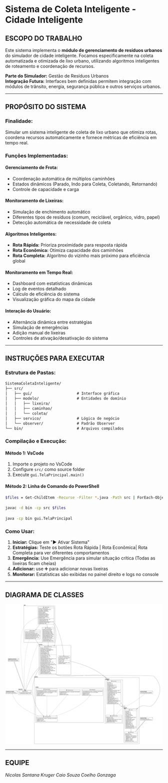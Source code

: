 # Sistema de Coleta Inteligente - Cidade Inteligente

## **ESCOPO DO TRABALHO**

Este sistema implementa o **módulo de gerenciamento de resíduos urbanos** do simulador de cidade inteligente. Focamos especificamente na coleta automatizada e otimizada de lixo urbano, utilizando algoritmos inteligentes de roteamento e coordenação de recursos.

**Parte do Simulador:** Gestão de Resíduos Urbanos  
**Integração Futura:** Interfaces bem definidas permitem integração com módulos de trânsito, energia, segurança pública e outros serviços urbanos.

---

## **PROPÓSITO DO SISTEMA**

### **Finalidade:**
Simular um sistema inteligente de coleta de lixo urbano que otimiza rotas, coordena recursos automaticamente e fornece métricas de eficiência em tempo real.

### **Funções Implementadas:**

#### **Gerenciamento de Frota:**
- Coordenação automática de múltiplos caminhões
- Estados dinâmicos (Parado, Indo para Coleta, Coletando, Retornando)
- Controle de capacidade e carga

#### **Monitoramento de Lixeiras:**
- Simulação de enchimento automático
- Diferentes tipos de resíduos (comum, reciclável, orgânico, vidro, papel)
- Detecção automática de necessidade de coleta

#### **Algoritmos Inteligentes:**
- **Rota Rápida:** Prioriza proximidade para resposta rápida
- **Rota Econômica:** Otimiza capacidade dos caminhões
- **Rota Completa:** Algoritmo do vizinho mais próximo para eficiência global

#### **Monitoramento em Tempo Real:**
- Dashboard com estatísticas dinâmicas
- Log de eventos detalhado
- Cálculo de eficiência do sistema
- Visualização gráfica do mapa da cidade

#### **Interação do Usuário:**
- Alternância dinâmica entre estratégias
- Simulação de emergências
- Adição manual de lixeiras
- Controles de ativação/desativação do sistema

---

## **INSTRUÇÕES PARA EXECUTAR**


### **Estrutura de Pastas:**
```
SistemaColetaInteligente/
├── src/
│   ├── gui/                    # Interface gráfica
│   ├── modelo/                 # Entidades de domínio
│   │   ├── lixeira/
│   │   ├── caminhao/
│   │   └── coleta/
│   ├── servico/                # Lógica de negócio
│   └── observer/               # Padrão Observer
└── bin/                        # Arquivos compilados
```

### **Compilação e Execução:**

#### **Método 1: VsCode**
1. Importe o projeto no VsCode
2. Configure `src/` como source folder
3. Execute `gui.TelaPrincipal.main()`

#### **Método 2: Linha de Comando do PowerShell**
```bash
$files = Get-ChildItem -Recurse -Filter *.java -Path src | ForEach-Object { $_.FullName }

javac -d bin -cp src $files

java -cp bin gui.TelaPrincipal
```

### **Como Usar:**
1. **Iniciar:** Clique em "▶️ Ativar Sistema"
2. **Estratégias:** Teste os botões Rota Rápida | Rota Econômica| Rota Completa para ver diferentes comportamentos
3. **Emergência:** Use Emergência para simular situação crítica (Todas as lixeiras ficam cheias)
4. **Adicionar:** use ➕ para adicionar novas lixeiras
5. **Monitorar:** Estatísticas são exibidas no painel direito e logs no console

---

## **DIAGRAMA DE CLASSES**

<p align="center">
  <img src="assets/uml.png" alt="Diagrama UML do Sistema" />
</p>

---

## **EQUIPE**

*Nícolas Santana Kruger*
*Caio Souza Coelho Gonzaga*
